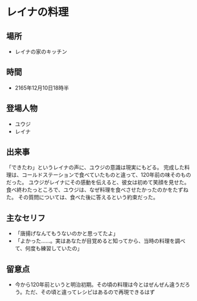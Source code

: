 # レイナの料理

## 場所

- レイナの家のキッチン

## 時間

- 2165年12月10日18時半

## 登場人物

- ユウジ
- レイナ

## 出来事

「できたわ」というレイナの声に、ユウジの意識は現実にもどる。
完成した料理は、コールドステーションで食べていたものと違って、120年前の味そのものだった。
ユウジがレイナにその感動を伝えると、彼女は初めて笑顔を見せた。
食べ終わたっところで、ユウジは、なぜ料理を食べさせたかったのかをたずねた。
その質問については、食べた後に答えるという約束だった。

## 主なセリフ

- 「唐揚げなんてもうないのかと思ってたよ」
- 「よかった……。実はあなたが目覚めると知ってから、当時の料理を調べて、何度も練習していたの」

## 留意点

- 今から120年前というと明治初期。その頃の料理は今とはぜんぜん違うだろう。ただ、その頃と違ってレシピはあるので再現できるはず
